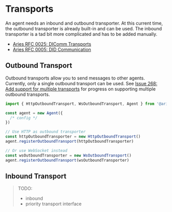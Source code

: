 # Transports

An agent needs an inbound and outbound transporter. At this current time, the outbound transporter is already built-in and can be used. The inbound transporter is a tad bit more complicated and has to be added manually.

- [Aries RFC 0025: DIComm Transports](https://github.com/hyperledger/aries-rfcs/blob/master/features/0025-didcomm-transports/README.md)
- [Aries RFC 0005: DID Communication](https://github.com/hyperledger/aries-rfcs/blob/master/concepts/0005-didcomm/README.md)

## Outbound Transport

Outbound transports allow you to send messages to other agents. Currently, only a single outbound transport can be used. See [Issue 268: Add support for multiple transports](https://github.com/hyperledger/aries-framework-javascript/issues/268) for progress on supporting multiple outbound transports.

```ts
import { HttpOutboundTransport, WsOutboundTransport, Agent } from '@aries-framework/core'

const agent = new Agent({
  /* config */
})

// Use HTTP as outbound transporter
const httpOutboundTransporter = new HttpOutboundTransport()
agent.registerOutboundTransport(httpOutboundTransporter)

// Or use WebSocket instead
const wsOutboundTransporter = new WsOutboundTransport()
agent.registerOutboundTransport(wsOutboundTransporter)
```

## Inbound Transport

> TODO:
> - inbound
> - priority transport interface